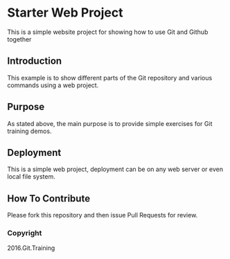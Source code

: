 # Starter Web Project

This is a simple website project for
showing how to use Git and Github together

## Introduction

This example is to show different parts
of the Git repository and various commands
using a web project.

## Purpose

As stated above, the main purpose is to
provide simple exercises for Git training
demos.

## Deployment

This is a simple web project, deployment
can be on any web server or even local
file system.

## How To Contribute

Please fork this repository and then issue Pull Requests for review.

### Copyright
2016.Git.Training
